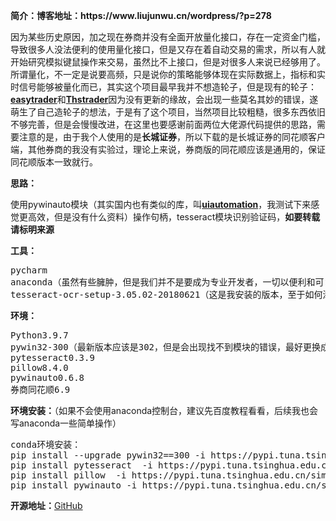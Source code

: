 <!-- wp:paragraph {"fontSize":"medium"} -->
<p class="has-medium-font-size"><strong>简介：博客地址：https://www.liujunwu.cn/wordpress/?p=278</strong></p>
<!-- /wp:paragraph -->

<!-- wp:paragraph -->
<p>        因为某些历史原因，加之现在券商并没有全面开放量化接口，存在一定资金门槛，导致很多人没法便利的使用量化接口，但是又存在着自动交易的需求，所以有人就开始研究模拟键鼠操作来交易，虽然比不上接口，但是对很多人来说已经够用了。所谓量化，不一定是说要高频，只是说你的策略能够体现在实际数据上，指标和实时信号能够被量化而已，其实这个项目最早我并不想造轮子，但是现有的轮子：<a href="https://easytrader.readthedocs.io/zh/master/"><strong>easytrader</strong></a>和<a href="https://github.com/zhangshoug/THSTrader"><strong>Thstrader</strong></a>因为没有更新的缘故，会出现一些莫名其妙的错误，遂萌生了自己造轮子的想法，于是有了这个项目，当然项目比较粗糙，很多东西依旧不够完善，但是会慢慢改进，在这里也要感谢前面两位大佬源代码提供的思路，需要注意的是，由于我个人使用的是<strong>长城证券</strong>，所以下载的是长城证券的同花顺客户端，其他券商的我没有实验过，理论上来说，券商版的同花顺应该是通用的，保证同花顺版本一致就行。</p>
<!-- /wp:paragraph -->

<!-- wp:paragraph -->
<p><strong>思路：</strong></p>
<!-- /wp:paragraph -->

<!-- wp:paragraph -->
<p>使用pywinauto模块（其实国内也有类似的库，叫<a href="https://github.com/yinkaisheng/Python-UIAutomation-for-Windows" data-type="URL" data-id="https://github.com/yinkaisheng/Python-UIAutomation-for-Windows"><strong>uiautomation</strong></a>，我测试下来感觉更高效，但是没有什么资料）操作句柄，tesseract模块识别验证码，<strong><span class="has-inline-color has-luminous-vivid-orange-color">如要转载请标明来源</span></strong></p>
<!-- /wp:paragraph -->

<!-- wp:paragraph -->
<p><strong>工具：</strong></p>
<!-- /wp:paragraph -->

<!-- wp:preformatted -->
<pre id="block-687cf51d-5fa4-4ae8-ae2e-063b6e16f850" class="wp-block-preformatted">pycharm
anaconda（虽然有些臃肿，但是我们并不是要成为专业开发者，一切以便利和可复用为导向）
tesseract-ocr-setup-3.05.02-20180621（这是我安装的版本，至于如何添加进环境变量可百度，安装时不要添加多国语言，你会被下载速度弄崩溃的）</pre>
<!-- /wp:preformatted -->

<!-- wp:paragraph -->
<p><strong>环境：</strong></p>
<!-- /wp:paragraph -->

<!-- wp:preformatted -->
<pre id="block-0d62f4de-9663-411b-88f1-1d5ef42eb1a7" class="wp-block-preformatted">Python3.9.7
pywin32-300（最新版本应该是302，但是会出现找不到模块的错误，最好更换成300或者之前的版本）
pytesseract0.3.9
pillow8.4.0
pywinauto0.6.8 
券商同花顺6.9</pre>
<!-- /wp:preformatted -->

<!-- wp:paragraph -->
<p><strong>环境安装：</strong>（如果不会使用anaconda控制台，建议先百度教程看看，后续我也会写anaconda一些简单操作）</p>
<!-- /wp:paragraph -->

<!-- wp:preformatted -->
<pre id="block-2146a025-5c8e-4c9a-95bd-0c9800bf99d0" class="wp-block-preformatted">conda环境安装：
pip install --upgrade pywin32==300 -i https://pypi.tuna.tsinghua.edu.cn/simple
pip install pytesseract  -i https://pypi.tuna.tsinghua.edu.cn/simple
pip install pillow  -i https://pypi.tuna.tsinghua.edu.cn/simple
pip install pywinauto -i https://pypi.tuna.tsinghua.edu.cn/simple</pre>
<!-- /wp:preformatted -->

<!-- wp:paragraph -->
<p><strong>开源地址：</strong><a href="https://github.com/please-call-119/Thsautotrader">GitHub</a></p>
<!-- /wp:paragraph -->
